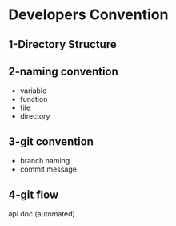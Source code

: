 # Developers Convention

## 1-Directory Structure

## 2-naming convention
- variable
- function
- file
- directory

## 3-git convention
- branch naming
- commit message

## 4-git flow



api doc (automated)